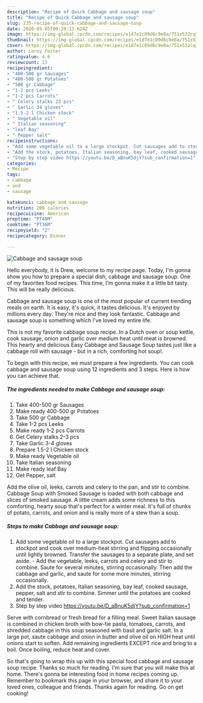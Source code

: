```yaml
---
description: "Recipe of Quick Cabbage and sausage soup"
title: "Recipe of Quick Cabbage and sausage soup"
slug: 235-recipe-of-quick-cabbage-and-sausage-soup
date: 2020-05-05T09:29:13.624Z
image: https://img-global.cpcdn.com/recipes/e1d7e1c09d6c9e0a/751x532cq70/cabbage-and-sausage-soup-recipe-main-photo.jpg
thumbnail: https://img-global.cpcdn.com/recipes/e1d7e1c09d6c9e0a/751x532cq70/cabbage-and-sausage-soup-recipe-main-photo.jpg
cover: https://img-global.cpcdn.com/recipes/e1d7e1c09d6c9e0a/751x532cq70/cabbage-and-sausage-soup-recipe-main-photo.jpg
author: Leroy Foster
ratingvalue: 4.6
reviewcount: 13
recipeingredient:
- "400-500 gr Sausages"
- "400-500 gr Potatoes"
- "500 gr Cabbage"
- "1-2 pcs Leeks"
- "1-2 pcs Carrots"
- " Celery stalks 23 pcs"
- " Garlic 34 gloves"
- "1.5-2 l Chicken stock"
- " Vegetable oil"
- " Italian seasoning"
- "leaf Bay"
- " Pepper salt"
recipeinstructions:
- "Add some vegetable oil to a large stockpot. Cut sausages add to stockpot and cook over medium-heat stirring and flipping occasionally until lightly browned. Transfer the sausages to a separate plate, and set aside. Add the vegetable, leeks, carrots and celery and stir to combine. Saute for several minutes, stirring occasionally. Then add the cabbage and garlic, and saute for some more minutes, stirring occasionally."
- "Add the stock, potatoes, Italian seasoning, bay leaf, cooked sausage, pepper, salt and stir to combine. Simmer until the potatoes are cooked and tender."
- "Step by step video https://youtu.be/D_aBnuK5djY?sub_confirmation=1"
categories:
- Recipe
tags:
- cabbage
- and
- sausage

katakunci: cabbage and sausage 
nutrition: 200 calories
recipecuisine: American
preptime: "PT40M"
cooktime: "PT36M"
recipeyield: "2"
recipecategory: Dinner

---
```



![Cabbage and sausage soup](https://img-global.cpcdn.com/recipes/e1d7e1c09d6c9e0a/751x532cq70/cabbage-and-sausage-soup-recipe-main-photo.jpg)

Hello everybody, it is Drew, welcome to my recipe page. Today, I'm gonna show you how to prepare a special dish, cabbage and sausage soup. One of my favorites food recipes. This time, I'm gonna make it a little bit tasty. This will be really delicious.

Cabbage and sausage soup is one of the most popular of current trending meals on earth. It is easy, it's quick, it tastes delicious. It's enjoyed by millions every day. They're nice and they look fantastic. Cabbage and sausage soup is something which I've loved my entire life.

This is not my favorite cabbage soup recipe. In a Dutch oven or soup kettle, cook sausage, onion and garlic over medium heat until meat is browned. This hearty and delicious Easy Cabbage and Sausage Soup tastes just like a cabbage roll with sausage - but in a rich, comforting hot soup!.


To begin with this recipe, we must prepare a few ingredients. You can cook cabbage and sausage soup using 12 ingredients and 3 steps. Here is how you can achieve that.

<!--inarticleads1-->

##### The ingredients needed to make Cabbage and sausage soup:

1. Take 400-500 gr Sausages
1. Make ready 400-500 gr Potatoes
1. Take 500 gr Cabbage
1. Take 1-2 pcs Leeks
1. Make ready 1-2 pcs Carrots
1. Get  Celery stalks 2-3 pcs
1. Take  Garlic 3-4 gloves
1. Prepare 1.5-2 l Chicken stock
1. Make ready  Vegetable oil
1. Take  Italian seasoning
1. Make ready leaf Bay
1. Get  Pepper, salt


Add the olive oil, leeks, carrots and celery to the pan, and stir to combine. Cabbage Soup with Smoked Sausage is loaded with both cabbage and slices of smoked sausage. A little cream adds some richness to this comforting, hearty soup that&#39;s perfect for a winter meal. It&#39;s full of chunks of potato, carrots, and onion and is really more of a stew than a soup. 

<!--inarticleads2-->

##### Steps to make Cabbage and sausage soup:

1. Add some vegetable oil to a large stockpot. Cut sausages add to stockpot and cook over medium-heat stirring and flipping occasionally until lightly browned. Transfer the sausages to a separate plate, and set aside. - Add the vegetable, leeks, carrots and celery and stir to combine. Saute for several minutes, stirring occasionally. Then add the cabbage and garlic, and saute for some more minutes, stirring occasionally.
1. Add the stock, potatoes, Italian seasoning, bay leaf, cooked sausage, pepper, salt and stir to combine. Simmer until the potatoes are cooked and tender.
1. Step by step video https://youtu.be/D_aBnuK5djY?sub_confirmation=1


Serve with cornbread or fresh bread for a filling meal. Sweet Italian sausage is combined in chicken broth with bow-tie pasta, tomatoes, carrots, and shredded cabbage in this soup seasoned with basil and garlic salt. In a large pot, saute cabbage and onion in butter and olive oil on HIGH heat until onions start to soften. Add remaining ingredients EXCEPT rice and bring to a boil. Once boiling, reduce heat and cover. 

So that's going to wrap this up with this special food cabbage and sausage soup recipe. Thanks so much for reading. I'm sure that you will make this at home. There's gonna be interesting food in home recipes coming up. Remember to bookmark this page in your browser, and share it to your loved ones, colleague and friends. Thanks again for reading. Go on get cooking!
